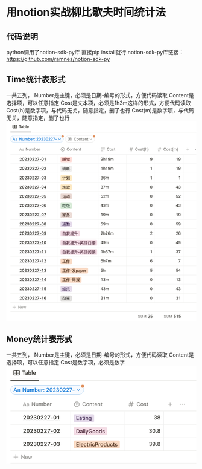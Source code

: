 # 用notion实战柳比歇夫时间统计法
## 代码说明
python调用了notion-sdk-py库
直接pip install就行
notion-sdk-py库链接：
https://github.com/ramnes/notion-sdk-py
## Time统计表形式
一共五列，
Number是主键，必须是日期-编号的形式，方便代码读取
Content是选择项，可以任意指定
Cost是文本项，必须是1h3m这样的形式，方便代码读取
Cost(h)是数字项，与代码无关，随意指定，删了也行
Cost(m)是数字项，与代码无关，随意指定，删了也行
![time notion](time_notion.png)
## Money统计表形式
一共五列，
Number是主键，必须是日期-编号的形式，方便代码读取
Content是选择项，可以任意指定
Cost是数字项，必须是数字
![money notion](money_notion.png)